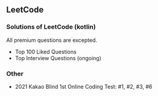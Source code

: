 ## LeetCode
### Solutions of LeetCode (kotlin)
All premium questions are excepted.
- Top 100 Liked Questions
- Top Interview Questions (ongoing)
### Other
- 2021 Kakao Blind 1st Online Coding Test: #1, #2, #3, #6